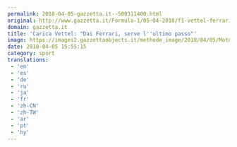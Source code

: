 ```yaml
---
permalink: 2018-04-05-gazzetta.it--500311400.html
original: http://www.gazzetta.it/Formula-1/05-04-2018/f1-vettel-ferrari-260288674926.shtml
domain: gazzetta.it
title: 'Carica Vettel: "Dai Ferrari, serve l''ultimo passo"'
image: https://images2.gazzettaobjects.it/methode_image/2018/04/05/Motori/Foto%20Motori%20-%20Trattate/c06444685b398cc91c5706f106309d3d_169_xl.jpg
date: 2018-04-05 15:55:15
category: sport
translations: 
 - 'en'
 - 'es'
 - 'de'
 - 'ru'
 - 'ja'
 - 'fr'
 - 'zh-CN'
 - 'zh-TW'
 - 'ar'
 - 'pt'
 - 'hy'
---
```


